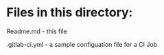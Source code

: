 
# Files in this directory:
Readme.md - this file 

.gitlab-ci.yml - a sample configuation file for a CI Job


 
